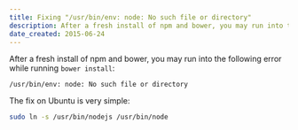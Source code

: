 ```yaml
---
title: Fixing "/usr/bin/env: node: No such file or directory"
description: After a fresh install of npm and bower, you may run into this error while running bower install. Here's the fix.
date_created: 2015-06-24
---
```


After a fresh install of npm and bower, you may run into the following error while running `bower install`:

```
/usr/bin/env: node: No such file or directory
```

The fix on Ubuntu is very simple:

```bash
sudo ln -s /usr/bin/nodejs /usr/bin/node
```

